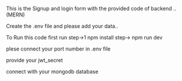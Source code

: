 This is the Signup and login form with the provided code of backend .. (MERN)

Create the .env file and please add your data..

To Run this code first run
step->1  npm install 
step-> npm run dev

plese connect your port number in .env file

provide your jwt_secret 

connect with your mongodb database
